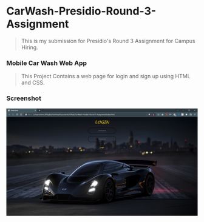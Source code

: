 # CarWash-Presidio-Round-3-Assignment
> This is my submission for Presidio's Round 3 Assignment for Campus Hiring.

### Mobile Car Wash Web App

> This Project Contains a web page for login and sign up using HTML and CSS.

### Screenshot

![](Screenshot.jpg)
